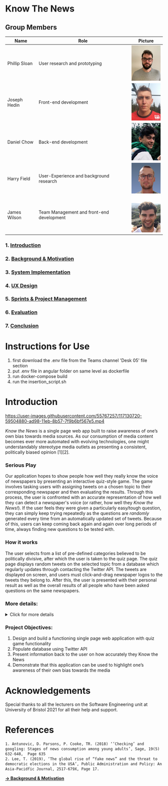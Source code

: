 # Know The News

## Group Members
 Name | Role | Picture 
---|---|---
 Phillip Sloan | User research and prototyping | <img src="Sprints_&_Project_Management/Readme_Images/phil.png" width="100">  
Joseph Hedin | Front-end development | <img src="Sprints_&_Project_Management/Readme_Images/joe.png" width="100"> 
Daniel Chow | Back-end development | <img src="Sprints_&_Project_Management/Readme_Images/dan.png" width="100"> 
Harry Field | User-Experience and background research | <img src="Sprints_&_Project_Management/Readme_Images/harry.png"> 
James Wilson | Team Management and front-end development | <img src="Sprints_&_Project_Management/Readme_Images/james.png" width="100"> 

### 1. [Introduction](#introduction)
### 2. [Background & Motivation](Background_and_Motivation/Readme.md)
### 3. [System Implementation](System_Implementation/README.md)
### 4. [UX Design](UX_Design/README.md)
### 5. [Sprints & Project Management](Sprints_&_Project_Management/README.md)
### 6. [Evaluation](Evaluation/README.md)
### 7. [Conclusion](Conclusion/README.md)

# Instructions for Use # 

1) first download the .env file from the Teams channel 'Desk 05' file section
2) put .env file in angular folder on same level as dockerfile
3) run docker-compose build
4) run the insertion_script.sh

# Introduction

https://user-images.githubusercontent.com/55767257/117130720-59504880-ad98-11eb-8b57-7f9b6bf567e5.mp4


_Know the News_ is a single page web app built to raise awareness of one’s own bias towards media sources. As our consumption of media content becomes ever more automated with evolving technologies, one might understandably stereotype media outlets as presenting a consistent, politically biased opinion [1][2].

### Serious Play
Our application hopes to show people how well they really know the voice of newspapers by presenting an interactive quiz-style game. The game involves tasking users with assigning tweets on a chosen topic to their corresponding newspaper and then evaluating the results. Through this process, the user is confronted with an accurate representation of how well they can detect a newspaper's voice (or rather, how well they _Know the News!_). If the user feels they were given a particularly easy/tough question, they can simply keep trying repeatedly as the questions are _randomly_ generated every time from an automatically updated set of tweets. Because of this, users can keep coming back again and again over long periods of time, always finding new questions to be tested with.

### How it works
The user selects from a list of pre-defined categories believed to be politically divisive, after which the user is taken to the quiz page. The quiz page displays random tweets on the selected topic from a database which regularly updates through contacting the Twitter API. The tweets are displayed on screen, and users must click-and-drag newspaper logos to the tweets they belong to. After this, the user is presented with their personal result as well as the overall results of all people who have been asked questions on the same newspapers.

### More details:
<details>
 <summary>Click for more details</summary>
 1. The user arrives at the site and is greeted by the message "Can you match the tweets with their tabloids?", explaining the purpose of the quiz. The user clicks the "Start" button. Using the Angular framework for front end development, all pages are represented by different components loaded in as and when required.
 <p align="center"> <img src="Sprints_&_Project_Management/Readme_Images/start.png" width="600"/></p>
 2. The topic page component is loaded, displaying an array of buttons representing topics to choose from. In this example, the user clicks the "Brexit" button which loads the subject module.
<p align="center"> <img src="Sprints_&_Project_Management/Readme_Images/topics.png" width="600"/></p>
 3. The subject page component is loaded. This page represents the core feature of Know The News, where the user is assessed on their ability to match the tweets with their corresponding tabloids. The tweets are represented by two text boxes on either side of the screen containing tweets randomly pulled from our MongoDB database. The database is updated regularly through contacting the twitter API in order to consistently provide new questions. The tweets are passed into the front end along with their corresponding newspaper images, which are placed at either side of the bottom of the screen. The user must click and drag the newspaper logos into the correct boxes and click "Submit" to confirm their choices.

Before choices:
<p align="center"> <img src="Sprints_&_Project_Management/Readme_Images/question.png" width="600"/></p>

After choices:
<p align="center"> <img src="Sprints_&_Project_Management/Readme_Images/question-complete.png" width="600"/></p>
4. Once the user has submitted their answers, the results module is loaded. This module informs the user if their answer to the question was correct, as well as provide information on how well users have done overall in accurately assigning tweets with the newspapers the user has just been exposed to. This is achieved by:

- Sending the user's answer to the back-end, and checking for a correct match.
- Querying the back-end database for overall statistics on what number of people have answered correctly for the newpapers just used.
- Loading a pie-chart module to display the data.

No personally identifiable user data is stored in our database, only that "someone" got the answer right or wrong with regards to the newspapers currently being queried.
<p align="center"> <img src="Sprints_&_Project_Management/Readme_Images/results.png" width="600"/></p>
 </details>

### Project Objectives:
1.	Design and build a functioning single page web application with quiz game functionality
2.	Populate database using Twitter API
3.	Present information back to the user on how accurately they Know the News
4.	Demonstrate that this application can be used to highlight one’s awareness of their own bias towards the media
 
# Acknowledgements
Special thanks to all the lecturers on the Software Engineering unit at University of Bristol 2021 for all their help and support. 

# References
    1. Antunovic, D. Parsons, P. Cooke, TR. (2018) ‘’Checking’ and googling: Stages of news consumption among young adults’, Sage, 19(5) 632-648,  Page 635
    2. Lee, T. (2019), ‘The global rise of “fake news” and the threat to democratic elections in the USA’, Public Administration and Policy: An Asia-Pacidfic Journal, 2517-679X, Page 17.
 

**[&rarr; Background & Motivation](Background_and_Motivation/Readme.md)**
